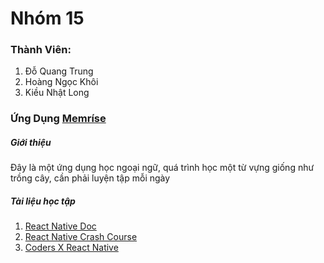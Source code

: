 
# Nhóm 15 

### Thành Viên:
1. Đỗ Quang Trung
2. Hoàng Ngọc Khôi
3. Kiều Nhật Long

### Ứng Dụng [Memríse]( memrise.com)

##### Giới thiệu
Đây là một ứng dụng học ngoại ngữ, quá trình học một từ vựng giống như trồng cây, cần phải luyện tập mỗi ngày

##### Tài liệu học tập

1. [React Native Doc](https://reactnative.dev/docs/getting-started)
2. [React Native Crash Course](https://www.youtube.com/watch?v=Hf4MJH0jDb4&t=2475s)
3. [Coders X React Native ](https://www.youtube.com/watch?v=NDeFEFIe7yg&list=PLkY6Xj8Sg8-taXGMnV94oeycXF4v4iyiV)